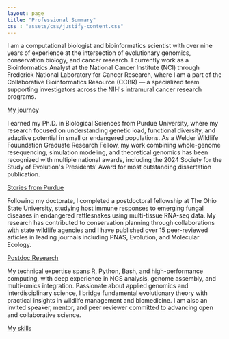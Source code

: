 ```yaml
---
layout: page
title: "Professional Summary"
css : "assets/css/justify-content.css"
---
```



I am a computational biologist and bioinformatics scientist with over nine years of experience at the intersection of evolutionary genomics, conservation biology, and cancer research. I currently work as a Bioinformatics Analyst at the National Cancer Institute (NCI) through Frederick National Laboratory for Cancer Research, where I am a part of the Collaborative Bioinformatics Resource (CCBR) — a specialized team supporting investigators across the NIH's intramural cancer research programs.

<div class="button-container">
    <a href="../timeline" class="btn btn-primary">My journey</a>
</div>

I earned my Ph.D. in Biological Sciences from Purdue University, where my research focused on understanding genetic load, functional diversity, and adaptive potential in small or endangered populations. As a Welder Wildlife Fouundation Graduate Research Fellow, my work combining whole-genome resequencing, simulation modeling, and theoretical genomics has been recognized with multiple national awards, including the 2024 Society for the Study of Evolution's Presidents’ Award for most outstanding dissertation publication.

<div class="button-container">
    <a href="../purdue" class="btn btn-primary">Stories from Purdue</a>
</div>

Following my doctorate, I completed a postdoctoral fellowship at The Ohio State University, studying host immune responses to emerging fungal diseases in endangered rattlesnakes using multi-tissue RNA-seq data. My research has contributed to conservation planning through collaborations with state wildlife agencies and I have published over 15 peer-reviewed articles in leading journals including PNAS, Evolution, and Molecular Ecology.

<div class="button-container">
    <a href="../osu" class="btn btn-primary">Postdoc Research</a>
</div>

My technical expertise spans R, Python, Bash, and high-performance computing, with deep experience in NGS analysis, genome assembly, and multi-omics integration. Passionate about applied genomics and interdisciplinary science, I bridge fundamental evolutionary theory with practical insights in wildlife management and biomedicine. I am also an invited speaker, mentor, and peer reviewer committed to advancing open and collaborative science.

<div class="button-container">
    <a href="../skills" class="btn btn-primary">My skills</a>
</div>